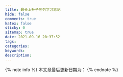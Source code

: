 ```yaml
---
title: 最长上升子序列学习笔记
hide: false
comments: true
katex: false
sticky: 0
sitemap: true
date: 2021-09-16 20:37:52
tags:
categories:
keywords:
description:
---
```


{% note info %}
本文章最后更新日期为：
{% endnote %}

